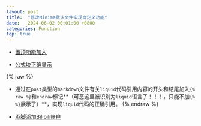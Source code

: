 ```yaml
---
layout: post
title:  "修改Minima默认文件实现自定义功能"
date:   2024-06-02 00:01:00 +0800
categories: Function
top: true
---
```


* [置顶功能加入](https://n1uf.github.io/topfunction/2024/06/01/TopFunction.html)

* [公式块正确显示](https://n1uf.github.io/latex/formula/2024/05/31/LatexFormulaDisplay.html)

{% raw %}
* 通过在`post`类型的`markdown`文件有关`liquid`代码引用内容的开头和结尾加入`{% raw %}`和`endraw`标记**（可恶这里被识别为`liquid`语言了！！！，只能不加`{% %}`展示了）**，实现`liquid`代码的正确引用。
{% endraw %}

* [页脚添加Bilibili账户](https://n1uf.github.io/Footer/Bilibili/2024/06/02/SocialAdd.html)